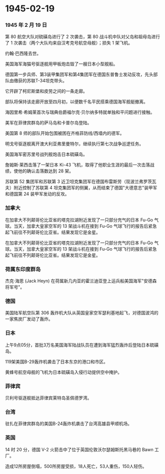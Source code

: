 # 1945-02-19

### 1945 年 2 月 19 日

第 80 航空大队对硫磺岛进行了 2 次袭击，第 80
战斗机中队对父岛和祖母岛进行了 1
次袭击（两个大队均来自汉考克号航空母舰）；损失 1 架飞机。

约翰·巴西隆去世。

美国海军海猫号驱逐舰用甲板炮击毁了一艘日本小型舰船。

德国第一步兵师、第3装甲集团军和第4集团军在德国东普鲁士发动反攻，先头部队由缴获的苏联T-34坦克带头。

它开辟了柯尼斯堡和皮劳之间的一条走廊。

部队将保持该走廊开放至四月初，以便数千名平民搭乘德国海军舰艇撤离。

海因里希·希姆莱首次与瑞典伯爵福尔克·贝尔纳多特就单独和平问题进行接触。

美军在菲律宾群岛的萨马岛和卡普尔岛登陆。

美国第 8 师的部队开始包围被困在齐格菲防线/西墙内的德军。

明戈号驱逐舰离开澳大利亚弗里曼特尔，继续执行第七次战争巡逻任务。

美国海军密苏里号战列舰炮击日本硫磺岛。

詹姆斯·莱西击落了一架日本 Ki-43
飞机，取得了他职业生涯的最后一次击落战绩，使他的确认击落数达到 28 架。

苏联第 52 集团军和苏联第 3
近卫坦克集团军在德国布雷斯劳（现波兰弗罗茨瓦夫）附近控制了苏联第 4
坦克集团军的侧翼，从而结束了德国"大德意志"装甲军和德国第 24
装甲军发动的反攻。

### 加拿大

在加拿大不列颠哥伦比亚省的塔克拉湖附近发现了一只部分充气的日本 Fu-Go
气球。当天，加拿大皇家空军的 13 架战斗机在接到 Fu-Go
气球飞行的报告后紧急起飞前往不列颠哥伦比亚省。结果发现它是金星。

在加拿大不列颠哥伦比亚省的塔克拉湖附近发现了一只部分充气的日本 Fu-Go
气球。当天，加拿大皇家空军的 13 架战斗机在接到 Fu-Go
气球飞行的报告后紧急起飞前往不列颠哥伦比亚省。结果发现它是金星。

### 荷属东印度群岛

杰克·海恩 (Jack Heyn)
在荷属新几内亚的霍兰迪亚登上运兵船美国海军"安德森将军号"。

### 德国

美国陆军航空队第 306
轰炸机大队从英国皇家空军瑟利基地起飞，对德国波鸿的一家焦炭厂发动了轰炸。

### 日本

上午9点05分，首批3万名美国海军陆战队员在遭到海军猛烈轰炸后登陆日本硫磺岛。

119架美国B-29轰炸机袭击了日本东京的港口和市区。

黄蜂号航空母舰的飞机为日本硫磺岛入侵行动提供空中掩护。

### 菲律宾

贝利号驱逐舰抵达菲律宾莱特岛圣佩德罗湾。

### 台湾

驻扎在菲律宾群岛的美国B-24轰炸机袭击了台湾高雄县甲顺机场。

### 英国

14 时 20 分，德国 V-2 火箭击中了位于英国伦敦沃尔瑟姆斯托黑马巷的 Bawn
工厂。

造成12所房屋倒塌，500所房屋受损，18人死亡，53人重伤，150人轻伤。